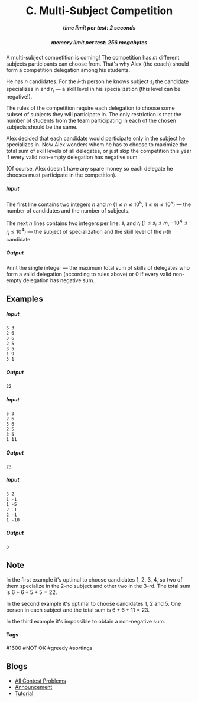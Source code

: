 <h1 style='text-align: center;'> C. Multi-Subject Competition</h1>

<h5 style='text-align: center;'>time limit per test: 2 seconds</h5>
<h5 style='text-align: center;'>memory limit per test: 256 megabytes</h5>

A multi-subject competition is coming! The competition has $m$ different subjects participants can choose from. That's why Alex (the coach) should form a competition delegation among his students. 

He has $n$ candidates. For the $i$-th person he knows subject $s_i$ the candidate specializes in and $r_i$ — a skill level in his specialization (this level can be negative!). 

The rules of the competition require each delegation to choose some subset of subjects they will participate in. The only restriction is that the number of students from the team participating in each of the chosen subjects should be the same.

Alex decided that each candidate would participate only in the subject he specializes in. Now Alex wonders whom he has to choose to maximize the total sum of skill levels of all delegates, or just skip the competition this year if every valid non-empty delegation has negative sum.

(Of course, Alex doesn't have any spare money so each delegate he chooses must participate in the competition).

##### Input

The first line contains two integers $n$ and $m$ ($1 \le n \le 10^5$, $1 \le m \le 10^5$) — the number of candidates and the number of subjects.

The next $n$ lines contains two integers per line: $s_i$ and $r_i$ ($1 \le s_i \le m$, $-10^4 \le r_i \le 10^4$) — the subject of specialization and the skill level of the $i$-th candidate.

##### Output

Print the single integer — the maximum total sum of skills of delegates who form a valid delegation (according to rules above) or $0$ if every valid non-empty delegation has negative sum.

## Examples

##### Input


```text
6 3
2 6
3 6
2 5
3 5
1 9
3 1
```
##### Output


```text
22
```
##### Input


```text
5 3
2 6
3 6
2 5
3 5
1 11
```
##### Output


```text
23
```
##### Input


```text
5 2
1 -1
1 -5
2 -1
2 -1
1 -10
```
##### Output


```text
0
```
## Note

In the first example it's optimal to choose candidates $1$, $2$, $3$, $4$, so two of them specialize in the $2$-nd subject and other two in the $3$-rd. The total sum is $6 + 6 + 5 + 5 = 22$.

In the second example it's optimal to choose candidates $1$, $2$ and $5$. One person in each subject and the total sum is $6 + 6 + 11 = 23$.

In the third example it's impossible to obtain a non-negative sum.



#### Tags 

#1600 #NOT OK #greedy #sortings 

## Blogs
- [All Contest Problems](../Educational_Codeforces_Round_55_(Rated_for_Div._2).md)
- [Announcement](../blogs/Announcement.md)
- [Tutorial](../blogs/Tutorial.md)
